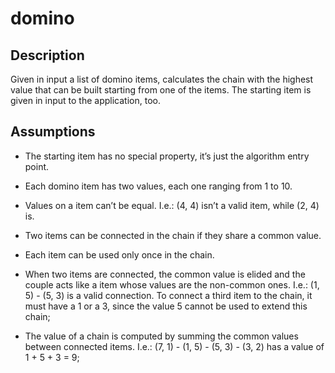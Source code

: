 # domino

## Description
Given in input a list of domino items, calculates the chain with the highest value that can be built starting from one of the items. The starting item is given in
input to the application, too.

## Assumptions
- The starting item has no special property, it’s just the algorithm entry point.

-  Each domino item has two values, each one ranging from 1 to 10.

-  Values on a item can’t be equal. I.e.: (4, 4) isn’t a valid item, while (2, 4) is.

- Two items can be connected in the chain if they share a common value.

- Each item can be used only once in the chain.

- When two items are connected, the common value is elided and the couple acts like
a item whose values are the non-common ones. I.e.: (1, 5) - (5, 3) is a valid
connection. To connect a third item to the chain, it must have a 1 or a 3, since the
value 5 cannot be used to extend this chain;

- The value of a chain is computed by summing the common values between
connected items. I.e.: (7, 1) - (1, 5) - (5, 3) - (3, 2) has a value of 1 + 5 + 3 = 9;
